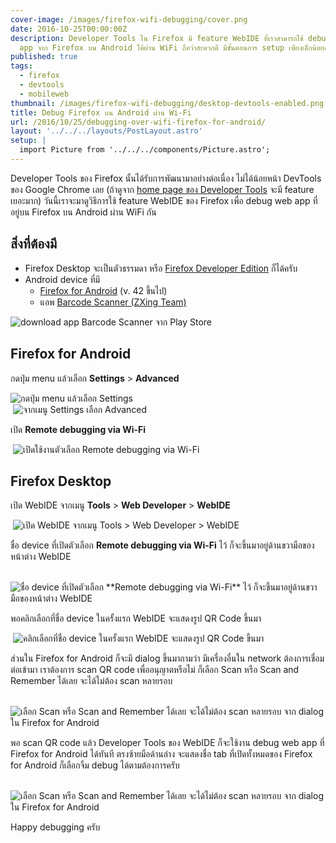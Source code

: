 ```yaml
---
cover-image: /images/firefox-wifi-debugging/cover.png
date: 2016-10-25T00:00:00Z
description: Developer Tools ใน Firefox มี feature WebIDE ที่เราสามารถใช้ debug web
  app จาก Firefox บน Android ได้ผ่าน WiFi ถือว่าสะดวกดี มีขั้นตอนการ setup เพียงเล็กน้อยครับ
published: true
tags:
  - firefox
  - devtools
  - mobileweb
thumbnail: /images/firefox-wifi-debugging/desktop-devtools-enabled.png
title: Debug Firefox บน Android ผ่าน Wi-Fi
url: /2016/10/25/debugging-over-wifi-firefox-for-android/
layout: '../../../layouts/PostLayout.astro'
setup: |
  import Picture from '../../../components/Picture.astro';
---
```


Developer Tools ของ Firefox นั้นได้รับการพัฒนามาอย่างต่อเนื่อง ไม่ได้น้อยหน้า DevTools ของ Google Chrome เลย
(ถ้าดูจาก [home page ของ Developer Tools](https://developer.mozilla.org/en-US/docs/Tools) จะมี feature เยอะมาก)
วันนี้เราจะมาดูวิธีการใช้ feature WebIDE ของ Firefox เพื่อ debug web app ที่อยู่บน Firefox บน Android ผ่าน WiFi กัน

## สิ่งที่ต้องมี

- Firefox Desktop จะเป็นตัวธรรมดา หรือ [Firefox Developer Edition](https://www.mozilla.org/en-US/firefox/developer/) ก็ได้ครับ
- Android device ที่มี
  - [Firefox for Android](https://play.google.com/store/apps/details?id=org.mozilla.firefox) (v. 42 ขึ้นไป)
  - แอพ [Barcode Scanner (ZXing Team)](https://play.google.com/store/apps/details?id=com.google.zxing.client.android)

<div class="text-center">
  <img src="/images/firefox-wifi-debugging/mobile-download-app.png" alt="download app Barcode Scanner จาก Play Store">
</div>

## Firefox for Android

กดปุ่ม menu แล้วเลือก **Settings** > **Advanced**

<div class="text-center">
  <img src="/images/firefox-wifi-debugging/mobile-firefox-menu.png" alt="กดปุ่ม menu แล้วเลือก Settings">
</div>

<div class="text-center">
  <img src="/images/firefox-wifi-debugging/mobile-firefox-settings.png" alt="จากเมนู Settings เลือก Advanced">
</div>

เปิด **Remote debugging via Wi-Fi**

<div class="text-center">
  <img src="/images/firefox-wifi-debugging/mobile-firefox-dev-settings.png" alt="เปิดใช้งานตัวเลือก Remote debugging via Wi-Fi">
</div>

## Firefox Desktop

เปิด WebIDE จากเมนู **Tools** > **Web Developer** > **WebIDE**

<div class="text-center">
  <img src="/images/firefox-wifi-debugging/desktop-webide.png" alt="เปิด WebIDE จากเมนู Tools > Web Developer > WebIDE">
</div>

ชื่อ device ที่เปิดตัวเลือก **Remote debugging via Wi-Fi** ไว้ ก็จะขึ้นมาอยู่ด้านขวามือของหน้าต่าง WebIDE

<div class="text-center">
  <img src="/images/firefox-wifi-debugging/desktop-devices-list.png" alt="ชื่อ device ที่เปิดตัวเลือก **Remote debugging via Wi-Fi** ไว้ ก็จะขึ้นมาอยู่ด้านขวามือของหน้าต่าง WebIDE">
</div>

พอคลิกเลือกที่ชื่อ device ในครั้งแรก WebIDE จะแสดงรูป QR Code ขึ้นมา

<div class="text-center">
  <img src="/images/firefox-wifi-debugging/desktop-scan-qr-code.png" alt="คลิกเลือกที่ชื่อ device ในครั้งแรก WebIDE จะแสดงรูป QR Code ขึ้นมา">
</div>

ส่วนใน Firefox for Android ก็จะมี dialog ขึ้นมาถามว่า
มีเครื่องอื่นใน network ต้องการเชื่อมต่อเข้ามา เราต้องการ scan QR code เพื่ออนุญาตหรือไม่
ก็เลือก Scan หรือ Scan and Remember ได้เลย จะได้ไม่ต้อง scan หลายรอบ

<div class="text-center">
  <img src="/images/firefox-wifi-debugging/mobile-permission-requests.png" alt="เลือก Scan หรือ Scan and Remember ได้เลย จะได้ไม่ต้อง scan หลายรอบ จาก dialog ใน Firefox for Android">
</div>

พอ scan QR code แล้ว Developer Tools ของ WebIDE ก็จะใช้งาน debug web app ที่ Firefox for Android ได้ทันที
ตรงซ้ายมือด้านล่าง จะแสดงชื่อ tab ที่เปิดทั้งหมดของ Firefox for Android ก็เลือกจิ้ม debug ได้ตามต้องการครับ

<div class="text-center">
  <img src="/images/firefox-wifi-debugging/desktop-devtools-enabled.png" alt="เลือก Scan หรือ Scan and Remember ได้เลย จะได้ไม่ต้อง scan หลายรอบ จาก dialog ใน Firefox for Android">
</div>

Happy debugging ครับ
